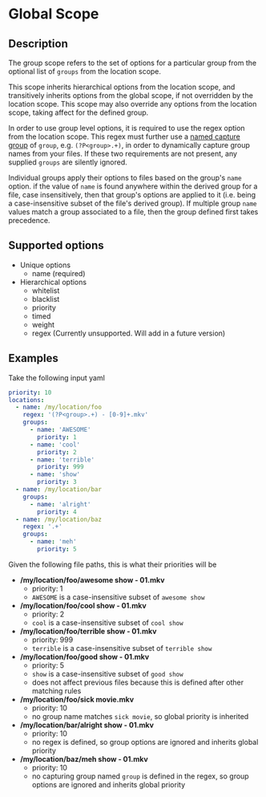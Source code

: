 # Global Scope

## Description

The group scope refers to the set of options for a particular group from the
optional list of `groups` from the location scope.

This scope inherits hierarchical options from the location scope, and transitively
inherits options from the global scope, if not overridden by the location scope.
This scope may also override any options from the location scope, taking affect for
the defined group.

In order to use group level options, it is required to use the regex option from the location
scope. This regex must further use a [named capture group](https://docs.python.org/3/howto/regex.html#non-capturing-and-named-groups) of `group`,
e.g. `(?P<group>.+)`, in order to dynamically capture group names from your files. If
these two requirements are not present, any supplied `groups` are silently ignored.

Individual groups apply their options to files based on the group's `name` option.
if the value of `name` is found anywhere within the derived group for a file, case insensitively,
then that group's options are applied to it (i.e. being a case-insensitive
subset of the file's derived group). If multiple group `name` values match a group
associated to a file, then the group defined first takes precedence.

## Supported options

* Unique options
    * name (required)
* Hierarchical options
    * whitelist
    * blacklist
    * priority
    * timed
    * weight
    * regex (Currently unsupported. Will add in a future version)

## Examples

Take the following input yaml
```yaml
priority: 10
locations:
  - name: /my/location/foo
    regex: '(?P<group>.+) - [0-9]+.mkv'
    groups:
      - name: 'AWESOME'
        priority: 1
      - name: 'cool'
        priority: 2
      - name: 'terrible'
        priority: 999
      - name: 'show'
        priority: 3
  - name: /my/location/bar
    groups:
      - name: 'alright'
        priority: 4
  - name: /my/location/baz
    regex: '.+'
    groups:
      - name: 'meh'
        priority: 5
```

Given the following file paths, this is what their priorities will be

* **/my/location/foo/awesome show - 01.mkv**
    * priority: 1
    * `AWESOME` is a case-insensitive subset of `awesome show`
* **/my/location/foo/cool show - 01.mkv**
    * priority: 2
    * `cool` is a case-insensitive subset of `cool show`
* **/my/location/foo/terrible show - 01.mkv**
    * priority: 999
    * `terrible` is a case-insensitive subset of `terrible show`
* **/my/location/foo/good show - 01.mkv**
    * priority: 5
    * `show` is a case-insensitive subset of `good show`
    * does not affect previous files because this is defined after other matching rules
* **/my/location/foo/sick movie.mkv**
    * priority: 10
    * no group name matches `sick movie`, so global priority is inherited
* **/my/location/bar/alright show - 01.mkv**
    * priority: 10
    * no regex is defined, so group options are ignored and inherits global priority
* **/my/location/baz/meh show - 01.mkv**
    * priority: 10
    * no capturing group named `group` is defined in the regex, so group options
are ignored and inherits global priority
